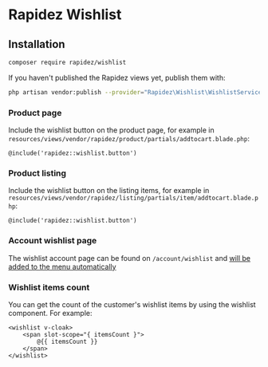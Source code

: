# Rapidez Wishlist

## Installation

```bash
composer require rapidez/wishlist
```

If you haven't published the Rapidez views yet, publish them with:
```bash
php artisan vendor:publish --provider="Rapidez\Wishlist\WishlistServiceProvider" --tag=views
```

### Product page

Include the wishlist button on the product page, for example in `resources/views/vendor/rapidez/product/partials/addtocart.blade.php`:
```blade
@include('rapidez::wishlist.button')
```

### Product listing

Include the wishlist button on the listing items, for example in `resources/views/vendor/rapidez/listing/partials/item/addtocart.blade.php`:
```blade
@include('rapidez::wishlist.button')
```

### Account wishlist page

The wishlist account page can be found on `/account/wishlist` and [will be added to the menu automatically](https://github.com/rapidez/account/blob/master/resources/views/account/partials/menu.blade.php#L23:L29)

### Wishlist items count

You can get the count of the customer's wishlist items by using the wishlist component. For example:
```blade
<wishlist v-cloak>
    <span slot-scope="{ itemsCount }">
        @{{ itemsCount }}
    </span>
</wishlist>
```
